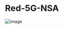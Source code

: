 # Red-5G-NSA

![image](https://user-images.githubusercontent.com/47339991/227731955-bed4425a-b414-49d7-9737-3b5ce0ec3080.png)
